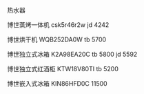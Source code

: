 热水器

博世蒸烤一体机 csk5r46r2w jd 4242

博世烘干机 WQB252DA0W tb 5700

博世独立式冰箱 K2A98EA20C  tb 5800 jd 5592

博世独立式红酒柜 KTW18V80TI tb 5200

博世嵌入式冰箱  KIN86HFD0C  11500
